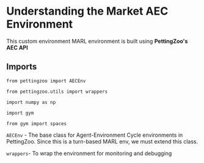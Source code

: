 # **Understanding the Market AEC Environment**

This custom environment MARL environment is built using **PettingZoo's AEC API**

## Imports
`from pettingzoo import AECEnv`

`from pettingzoo.utils import wrappers`

`import numpy as np`

`import gym`

`from gym import spaces`

`AECEnv` - The base class for Agent-Environment Cycle environments in PettingZoo. Since this is a turn-based MARL env, we must extend this class.

`wrappers`- To wrap the environment for monitoring and debugging